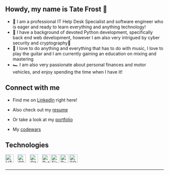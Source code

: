 ## Howdy, my name is Tate Frost 👋

- 🤠 I am a professional IT Help Desk Specialist and software engineer who is eager and ready to learn everything and anything technology! 
- 🐍 I have a background of devoted Python development, specifically back end web development, however I am also very intrigued by cyber security and cryptography👀 
- 🎸 I love to do anything and everything that has to do with music, I love to play the guitar and I am currently gaining an education on mixing and mastering
- 🏎 I am also very passionate about personal finances and motor vehicles, and enjoy spending the time when I have it!

## Connect with me

- Find me on [LinkedIn](https://www.linkedin.com/in/tate-frost/) right here!

- Also check out my [resume](https://docs.google.com/document/d/12QEgAKQ3NGxJnGTcjPDemnMkYcZ9nBKsOhmGJBwvKxI/edit?usp=sharing)

- Or take a look at my [portfolio](https://tatefrost.github.io/index.html)

- My [codewars](https://www.codewars.com/users/tatefrost)


## Technologies

<img align="left" alt="HTML5" width="26px" src="https://cdn.jsdelivr.net/gh/devicons/devicon/icons/html5/html5-original.svg" style="padding-right:10px;" />
<img align="left" alt="CSS3" width="26px" src="https://cdn.jsdelivr.net/gh/devicons/devicon/icons/css3/css3-original.svg" style="padding-right:10px;" />
<img align="left" alt="GitHub" width="26px" src="https://user-images.githubusercontent.com/3369400/139448065-39a229ba-4b06-434b-bc67-616e2ed80c8f.png" style="padding-right:10px;" />
<img align="left" alt="Python" width="26px" src="https://cdn.jsdelivr.net/gh/devicons/devicon/icons/python/python-original.svg" />
<img align="left" alt="Flask" width="26px" src="https://cdn.jsdelivr.net/gh/devicons/devicon/icons/flask/flask-original.svg" />
<img align="left" alt="PostgreSQL" width="26px" src="https://cdn.jsdelivr.net/gh/devicons/devicon/icons/postgresql/postgresql-original.svg" />
<img align="left" alt="SQLAlchemy" width="26px" src="https://cdn.jsdelivr.net/gh/devicons/devicon/icons/sqlalchemy/sqlalchemy-original.svg" />

<br />
<br />

---
